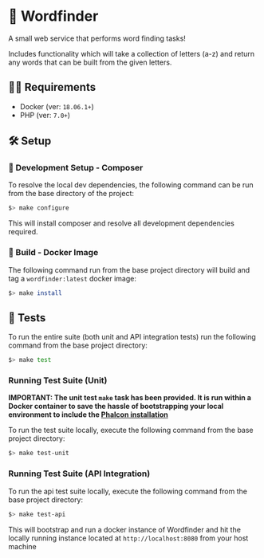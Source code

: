 # 📖 Wordfinder
A small web service that performs word finding tasks!

Includes functionality which will take a collection of letters (a-z) and return any words that can be built from the given letters.

## 👷‍♂️ Requirements
+ Docker (ver: `18.06.1+`)
+ PHP (ver: `7.0+`)

## 🛠 Setup

### 🎻 Development Setup - Composer

To resolve the local dev dependencies, the following command can be run from the base directory of the project:

```bash
$> make configure
```

This will install composer and resolve all development dependencies required.

### 🐳 Build - Docker Image

The following command run from the base project directory will build and tag a `wordfinder:latest` docker image:

```bash
$> make install
```

## 📝 Tests

To run the entire suite (both unit and API integration tests) run the following command from the base project directory:

```bash
$> make test
```

### Running Test Suite (Unit)

**IMPORTANT: The unit test `make` task has been provided. It is run within a Docker container to save the hassle of bootstrapping your local environment to include the [Phalcon installation](https://docs.phalconphp.com/en/3.3/installation)**

To run the test suite locally, execute the following command from the base project directory:

```bash
$> make test-unit
```

### Running Test Suite (API Integration)

To run the api test suite locally, execute the following command from the base project directory:

```bash
$> make test-api
```

This will bootstrap and run a docker instance of Wordfinder and hit the locally running instance located at `http://localhost:8080` from your host machine